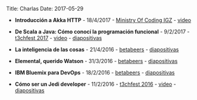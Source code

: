 Title: Charlas
Date: 2017-05-29

* **Introducción a Akka HTTP** - 18/4/2017 - [Ministry Of Coding IGZ](http://www.intelygenz.es/ministry-of-coding-introduccion-akka-http/) - [video](https://youtu.be/bPlXu40X-M8)

* **De Scala a Java: Cómo conocí la programación funcional** - 9/2/2017 - [t3chfest 2017](https://t3chfest.uc3m.es/2017/programa/java-scala-programacion-funcional/) - [video](https://youtu.be/r0iStjRB5SM) - [diapositivas](https://www.slideshare.net/RodrigoDeFrutosBalle/de-java-a-scala-cmo-conoc-la-programacin-funcional)

* **La inteligencia de las cosas** - 21/4/2016 - [betabeers](https://betabeers.com/event/betabeers-madrid-64-apps-zombies-ibm-bluemix-iot-inminute-mumablue-3910/) - [diapositivas](/slides/IBM-IoT.pdf) 

* **Elemental, querido Watson** - 31/3/2016 - [betabeers](https://betabeers.com/event/betabeers-madrid-63-smarttv-watson-outbarriers-3887/) - [diapositivas](/slides/IBM-Watson.pdf) 

* **IBM Bluemix para DevOps** - 18/2/2016 - [betabeers](https://betabeers.com/event/betabeers-madrid-62-polymer-ibm-bluemix-devops-king-of-app-3719/) - [diapositivas](/slides/IBM-DevOps.pdf) 

* **Cómo ser un Jedi developer** - 11/2/2016 - [t3chfest 2016](https://t3chfest.uc3m.es/2016/programa/como-ser-jedi-developer/) - [video](https://youtu.be/JbiUWwzWtS8) - [diapositivas](https://www.slideshare.net/RodrigoDeFrutosBalle/cmo-ser-un-jedi-developer) 

